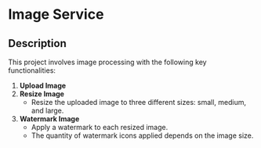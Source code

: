 # Image Service

## Description
This project involves image processing with the following key functionalities:

1. **Upload Image**
2. **Resize Image**
    - Resize the uploaded image to three different sizes: small, medium, and large.
3. **Watermark Image**
    - Apply a watermark to each resized image.
    - The quantity of watermark icons applied depends on the image size.

